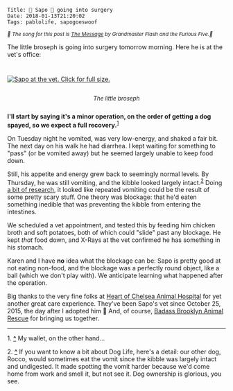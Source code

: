     Title: 🐸 Sapo 🐸 going into surgery
    Date: 2018-01-13T21:20:02
    Tags: pablolife, sapogoeswoof

<small><em>🎵 The song for this post is [The Message][2] by Grandmaster Flash
and the Furious Five.🎵</em></small>

The little broseph is going into surgery tomorrow morning. Here he is at the
vet's office:

<div class="caption-img-block" style="margin: 25px auto">
  <a href="/img/2018/1/sapo_vet.jpg" target="blank">
  <img src="/img/2018/1/sapo_vet_THUMB.jpg" alt="Sapo at the vet. Click for full size." style="margin: 15px auto;" /></a>
<p style="font-style: italic; text-align: center; font-size: small">The little broseph</p>
</div>

**I'll start by saying it's a minor operation, on the order of getting a dog
spayed, so we expect a full recovery.**<sup id="place2"><a href="#footnote2">1</a></sup>

On Tuesday night he vomited, was very low-energy, and shaked a fair bit. The
next day on his walk he had diarrhea. I kept waiting for something to "pass" (or
be vomited away) but he seemed largely unable to keep food down.

Still, his appetite and energy grew back to seemingly normal levels. By Thursday,
he was still vomiting, and the kibble looked largely intact.<sup id="place1"><a href="#footnote1">2</a></sup>
Doing [a bit of research][1], it looked like repeated vomiting could be the
result of some pretty scary stuff. One theory was blockage: that he'd eaten
something inedible that was preventing the kibble from entering the
intestines.

We scheduled a vet appointment, and tested this by feeding him chicken broth and
soft potatoes, both of which could "slide" past any blockage. He kept _that_
food down, and X-Rays at the vet confirmed he has something in his stomach.

Karen and I have **no** idea what the blockage can be: Sapo is pretty good at
not eating non-food, and the blockage was a perfectly round object, like a ball
(which we don't play with). We anticipate learning what happened after the
operation.

Big thanks to the very fine folks at [Heart of Chelsea Animal Hospital][3] for
yet another great care experience. They've been Sapo's vet since October 25,
2015, the day after I adopted him 🙂 And, of course, [Badass Brooklyn Animal
Rescue][4] for bringing us together.

---

<span id="footnote2">1.</span> <a href="#place2"><strong>^</strong></a>
My wallet, on the other hand…

<span id="footnote1">2.</span> <a href="#place1"><strong>^</strong></a>
If you want to know a bit about Dog Life, here's a detail: our other dog, Rocco,
would sometimes eat the vomit since the kibble was largely intact and
undigested. It made spotting the vomit harder because we'd come home from work
and smell it, but not see it. Dog ownership is glorious, you see.

   [1]: https://pets.webmd.com/dogs/vomiting-dogs-causes-treatment#1
   [2]: https://www.youtube.com/watch?v=MgiokyiDmCY
   [3]: http://heartofchelsea.com/
   [4]: http://www.badassbrooklynanimalrescue.com/
